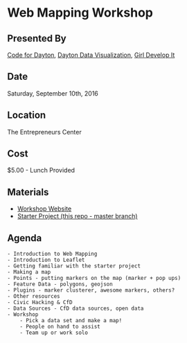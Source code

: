 # Web Mapping Workshop

## Presented By
[Code for Dayton](http://codefordayton.org/),
[Dayton Data Visualization](http://www.meetup.com/daytondv),
[Girl Develop It](http://www.meetup.com/Girl-Develop-It-Dayton)

## Date
Saturday, September 10th, 2016

## Location
The Entrepreneurs Center

## Cost
$5.00 - Lunch Provided

## Materials
- [Workshop Website](http://codefordayton.github.io/mapping_workshop)
- [Starter Project (this repo - master branch)](https://github.com/codefordayton/mapping_workshop)

## Agenda
    - Introduction to Web Mapping
    - Introduction to Leaflet
    - Getting familiar with the starter project
    - Making a map
    - Points - putting markers on the map (marker + pop ups)
    - Feature Data - polygons, geojson
    - Plugins - marker clusterer, awesome markers, others?
    - Other resources
    - Civic Hacking & CfD
    - Data Sources - CfD data sources, open data
    - Workshop
        - Pick a data set and make a map!
        - People on hand to assist
        - Team up or work solo
